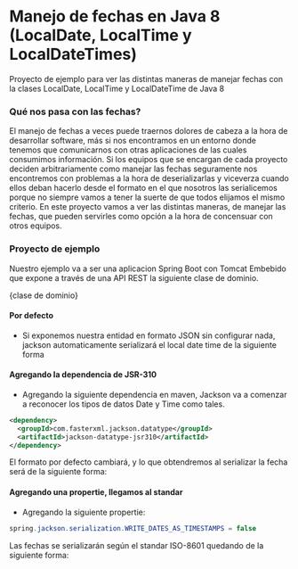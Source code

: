 # Manejo de fechas en Java 8 (LocalDate, LocalTime y LocalDateTimes)

Proyecto de ejemplo para ver las distintas maneras de manejar fechas con la clases LocalDate, LocalTime y LocalDateTime de Java 8

### Qué nos pasa con las fechas? ###

El manejo de fechas a veces puede traernos dolores de cabeza a la hora de desarrollar software, más si nos encontramos
en un entorno donde tenemos que comunicarnos con otras aplicaciones de las cuales consumimos información.
Si los equipos que se encargan de cada proyecto deciden arbitrariamente como manejar las fechas seguramente nos encontremos con problemas
a la hora de deserializarlas y viceverza cuando ellos deban hacerlo desde el formato en el que nosotros las serialicemos porque no 
siempre vamos a tener la suerte de que todos elijamos el mismo criterio.
En este proyecto vamos a ver las distintas maneras, de manejar las fechas, que pueden servirles como opción a la hora de concensuar con
otros equipos.

### Proyecto de ejemplo ###

Nuestro ejemplo va a ser una aplicacion Spring Boot con Tomcat Embebido que expone a través de una API REST la siguiente clase de dominio.

{clase de dominio}

#### Por defecto ####

* Si exponemos nuestra entidad en formato JSON sin configurar nada, jackson automaticamente serializará el local date time de la siguiente forma


#### Agregando la dependencia de JSR-310 ####

*  Agregando la siguiente dependencia en maven, Jackson va a comenzar a reconocer los tipos de datos Date y Time como tales.

```xml
<dependency>
  <groupId>com.fasterxml.jackson.datatype</groupId>
  <artifactId>jackson-datatype-jsr310</artifactId>
</dependency>
```
El formato por defecto cambiará, y lo que obtendremos al serializar la fecha será de la siguiente forma:

#### Agregando una propertie, llegamos al standar ####

* Agregando la siguiente propertie:

```java
spring.jackson.serialization.WRITE_DATES_AS_TIMESTAMPS = false
```
Las fechas se serializarán según el standar ISO-8601 quedando de la siguiente forma:



